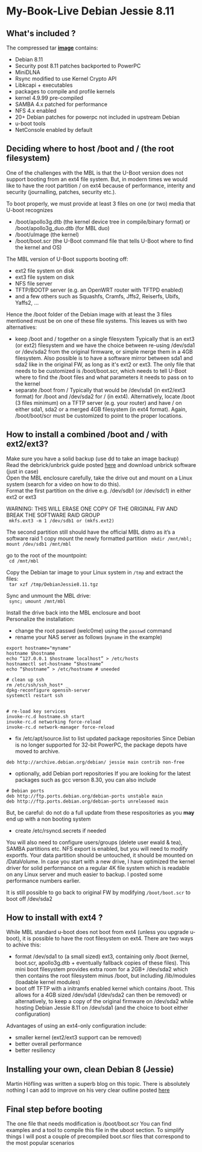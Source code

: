 # My-Book-Live Debian Jessie 8.11

## What's included ? ##
The compressed tar [__image__](https://drive.google.com/open?id=1eCr4pyYLKAHId2QINgrGdd9GWCsWVGQG) contains:
- Debian 8.11
- Security post 8.11 patches backported to PowerPC
- MiniDLNA
- Rsync modified to use Kernel Crypto API
- Libkcapi + executables
- packages to compile and profile kernels
- kernel 4.9.99 pre-compiled
- SAMBA 4.x patched for performance
- NFS 4.x enabled
- 20+ Debian patches for powerpc not included in upstream Debian
- u-boot tools
- NetConsole enabled by default

## Deciding where to host /boot and / (the root filesystem) ##
One of the challenges with the MBL is that the U-Boot version does not support booting from an ext4 file system.
But, in modern times we would like to have the root partition / on ext4 because of performance, interity and security (journalling, patches, security etc.).   

To boot properly, we must provide at least 3 files on one (or two) media that U-boot recognizes
- /boot/apollo3g.dtb (the kernel device tree in compile/binary format) or /boot/apollo3g_duo.dtb (for MBL duo)
- /boot/uImage (the kernel)
- /boot/boot.scr (the U-Boot command file that tells U-Boot where to find the kernel and OS)

The MBL version of U-Boot supports booting off:
- ext2 file system on disk
- ext3 file system on disk
- NFS file server
- TFTP/BOOTP server (e.g. an OpenWRT router with TFTPD enabled)
- and a few others such as Squashfs, Cramfs, Jffs2, Reiserfs, Ubifs, Yaffs2, ...

Hence the /boot folder of the Debian image with at least the 3 files mentioned must be on one of these file systems.
This leaves us with two alternatives:
- keep /boot and / together on a single filesystem
  Typically that is an ext3 (or ext2) filesystem and we have the choice between re-using /dev/sda1 or /dev/sda2 from the original firmware, or simple merge them in a 4GB filesystem.  Also possible is to have a software mirror between sda1 and sda2 like in the original FW, as long as it's ext2 or ext3.  The only file that needs to be customized is /boot/boot.scr, which needs to tell U-Boot where to find the /boot files and what parameters it needs to pass on to the kernel
- separate /boot from /
  Typically that would be /dev/sda1 (in ext2/ext3 format) for /boot and /dev/sda2 for / (in ext4).
  Alternatively, locate /boot (3 files minimum) on a TFTP server (e.g. your router) and have / on either sda1, sda2 or a merged 4GB filesystem (in ext4 format).  Again, /boot/boot/scr must be customized to point to the proper locations.
  
## How to install a combined /boot and / with ext2/ext3? ##

Make sure you have a solid backup (use dd to take an image backup)<br>
Read the debrick/unbrick guide posted [here](https://community.wd.com/t/guide-how-to-unbrick-a-totally-dead-mbl/56658/545) and download unbrick software (just in case)<br>
Open the MBL enclosure carefully, take the drive out and mount on a Linux system (search for a video on how to do this).<br>
Format the first partition on the drive e.g. /dev/sdb1 (or /dev/sdc1) in either ext2 or ext3

WARNING: THIS WILL ERASE ONE COPY OF THE ORIGINAL FW AND BREAK THE SOFTWARE RAID GROUP<br>
`
mkfs.ext3 -m 1 /dev/sdb1 or (mkfs.ext2)`

The second partition still should have the official MBL distro as it’s a software raid 1 copy
mount the newly formatted partition
`
mkdir /mnt/mbl; mount /dev/sdb1 /mnt/mbl`

go to the root of the mountpoint:<br>
`
cd /mnt/mbl`

Copy the Debian tar image to your Linux system in `/tmp` and extract the files:<br>
`
tar xzf /tmp/DebianJessie8.11.tgz`

Sync and unmount the MBL drive:<br>
`
sync; umount /mnt/mbl`

Install the drive back into the MBL enclosure and boot<br>
Personalize the installation:
- change the root passwd (welc0me) using the `passwd` command
- rename your NAS server as follows (`myname` in the example)
```
export hostname="myname"
hostname $hostname
echo “127.0.0.1 $hostname localhost” > /etc/hosts
hostnamectl set-hostname “$hostname”
echo “$hostname” > /etc/hostname # uneeded

# clean up ssh
rm /etc/ssh/ssh_host* _
dpkg-reconfigure openssh-server
systemctl restart ssh


# re-load key services
invoke-rc.d hostname.sh start
invoke-rc.d networking force-reload
invoke-rc.d network-manager force-reload
```
- fix /etc/apt/source.list to list updated package repositories
Since Debian is no longer supported for 32-bit PowerPC, the package depots have moved to archive.
```
deb http://archive.debian.org/debian/ jessie main contrib non-free
``` 

- optionally, add Debian port repositories
If you are looking for the latest packages such as gcc verson 8.30, you can also include
```
# Debian ports
deb http://ftp.ports.debian.org/debian-ports unstable main
deb http://ftp.ports.debian.org/debian-ports unreleased main
```
But, be careful: do not do a full update from these respositories as you **may** end up with a non booting system

- create /etc/rsyncd.secrets if needed

You will also need to configure users/groups (delete user ewald & tea), SAMBA partitions etc.
NFS export is enabled, but you will need to modify exportfs.
Your data partition should be untouched, it should be mounted on /DataVolume.
In case you start with a new drive, I have optimized the kernel driver for solid performance on a regular 4K file system which is readable on any Linux server and much easier to backup. I posted some performance numbers earlier.

It is still possible to go back to original FW by modifying `/boot/boot.scr` to boot off /dev/sda2

## How to install with ext4 ? ##
While MBL standard u-boot does not boot from ext4 (unless you upgrade u-boot), it is possible to have the root filesystem on ext4.  There are two ways to achive this:
- format /dev/sda1 to (a small sized) ext3, containing only /boot (kernel, boot.scr, apollo3g.dtb + eventually fallback copies of these files).  This mini boot filesystem provides extra room for a 2GB+ /dev/sda2 which then contains the root filesystem minus /boot, but including /lib/modules (loadable kernel modules)
- boot off TFTP with a initramfs enabled kernel which contains /boot.  This allows for a 4GB sized /dev/sda1 (/dev/sda2 can then be removed) or alternatively, to keep a copy of the original firmware on /dev/sda2 while hosting Debian Jessie 8.11 on /dev/sda1 (and the choice to boot either configuration)

Advantages of using an ext4-only configuration include:
- smaller kernel (ext2/ext3 support can be removed)
- better overall performance
- better resiliency

## Installing your own, clean Debian 8 (Jessie) ##

Martin Höfling was written a superb blog on this topic.  There is absolutely nothing I can add to improve on his very clear outline posted [here](https://www.schwabenlan.de/en/post/2015/04/clean-debian-install-on-mybook-live-nas/)

## Final step before booting ##
The one file that needs modification is /boot/boot.scr
You can find examples and a tool to compile this file in the uboot section.
To simplify things I will post a couple of precompiled boot.scr files that correspond to the most popular scenarios
